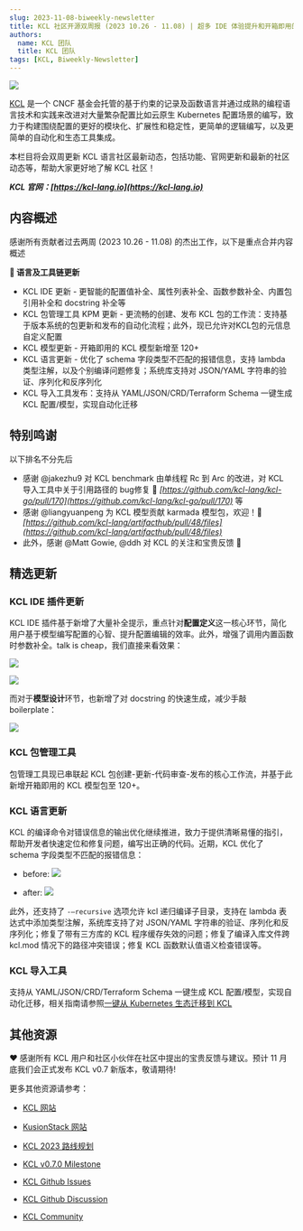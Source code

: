 ```yaml
---
slug: 2023-11-08-biweekly-newsletter
title: KCL 社区开源双周报 (2023 10.26 - 11.08) | 超多 IDE 体验提升和开箱即用的模型
authors:
  name: KCL 团队
  title: KCL 团队
tags: [KCL, Biweekly-Newsletter]
---
```


![](/img/biweekly-newsletter-zh.png)

[KCL](https://github.com/kcl-lang) 是一个 CNCF 基金会托管的基于约束的记录及函数语言并通过成熟的编程语言技术和实践来改进对大量繁杂配置比如云原生 Kubernetes 配置场景的编写，致力于构建围绕配置的更好的模块化、扩展性和稳定性，更简单的逻辑编写，以及更简单的自动化和生态工具集成。

本栏目将会双周更新 KCL 语言社区最新动态，包括功能、官网更新和最新的社区动态等，帮助大家更好地了解 KCL 社区！

**_KCL 官网：[https://kcl-lang.io](https://kcl-lang.io)_**

## 内容概述

感谢所有贡献者过去两周 (2023 10.26 - 11.08) 的杰出工作，以下是重点合并内容概述

**🔧 语言及工具链更新**

- KCL IDE 更新 - 更智能的配置值补全、属性列表补全、函数参数补全、内置包引用补全和 docstring 补全等
- KCL 包管理工具 KPM 更新 - 更流畅的创建、发布 KCL 包的工作流：支持基于版本系统的包更新和发布的自动化流程；此外，现已允许对KCL包的元信息自定义配置
- KCL 模型更新 - 开箱即用的 KCL 模型新增至 120+
- KCL 语言更新 - 优化了 schema 字段类型不匹配的报错信息，支持 lambda 类型注解，以及个别编译问题修复；系统库支持对 JSON/YAML 字符串的验证、序列化和反序列化
- KCL 导入工具发布：支持从 YAML/JSON/CRD/Terraform Schema 一键生成 KCL 配置/模型，实现自动化迁移

## 特别鸣谢

以下排名不分先后

- 感谢 @jakezhu9 对 KCL benchmark 由单线程 Rc 到 Arc 的改进，对 KCL 导入工具中关于引用路径的 bug修复 🙌 _[https://github.com/kcl-lang/kcl-go/pull/170](https://github.com/kcl-lang/kcl-go/pull/170)_ 等
- 感谢 @liangyuanpeng 为 KCL 模型贡献 karmada 模型包，欢迎！🙌 _[https://github.com/kcl-lang/artifacthub/pull/48/files](https://github.com/kcl-lang/artifacthub/pull/48/files)_
- 此外，感谢 @Matt Gowie, @ddh 对 KCL 的关注和宝贵反馈 🙌

## 精选更新

### KCL IDE 插件更新

KCL IDE 插件基于新增了大量补全提示，重点针对**配置定义**这一核心环节，简化用户基于模型编写配置的心智、提升配置编辑的效率。此外，增强了调用内置函数时参数补全。talk is cheap，我们直接来看效果：

![](/img/blog/2023-11-08-biweekly-newsletter/module-function-completion.gif)

![](/img/blog/2023-11-08-biweekly-newsletter/config-completion.gif)

而对于**模型设计**环节，也新增了对 docstring 的快速生成，减少手敲 boilerplate：

![](/img/blog/2023-11-08-biweekly-newsletter/docstring-gen.gif)

### KCL 包管理工具

包管理工具现已串联起 KCL 包创建-更新-代码审查-发布的核心工作流，并基于此新增开箱即用的 KCL 模型包至 120+。

### KCL 语言更新

KCL 的编译命令对错误信息的输出优化继续推进，致力于提供清晰易懂的指引，帮助开发者快速定位和修复问题，编写出正确的代码。近期，KCL 优化了 schema 字段类型不匹配的报错信息：

- before:
  ![](/img/blog/2023-11-08-biweekly-newsletter/schema-expr-type-error-before.png)

- after:
  ![](/img/blog/2023-11-08-biweekly-newsletter/schema-expr-type-error-after.png)

此外，还支持了 `-—recursive` 选项允许 kcl 递归编译子目录，支持在 lambda 表达式中添加类型注解，系统库支持了对 JSON/YAML 字符串的验证、序列化和反序列化；修复了带有三方库的 KCL 程序缓存失效的问题；修复了编译入库文件跨 kcl.mod 情况下的路径冲突错误；修复 KCL 函数默认值语义检查错误等。

### KCL 导入工具

支持从 YAML/JSON/CRD/Terraform Schema 一键生成 KCL 配置/模型，实现自动化迁移，相关指南请参照[一键从 Kubernetes 生态迁移到 KCL](https://kcl-lang.io/docs/user_docs/guides/working-with-k8s/adopt-from-kubernetes)

## 其他资源

❤️ 感谢所有 KCL 用户和社区小伙伴在社区中提出的宝贵反馈与建议。预计 11 月底我们会正式发布 KCL v0.7 新版本，敬请期待!

更多其他资源请参考：

- [KCL 网站](https://kcl-lang.io/)
- [KusionStack 网站](https://kusionstack.io/)

- [KCL 2023 路线规划](https://kcl-lang.io/docs/community/release-policy/roadmap)
- [KCL v0.7.0 Milestone](https://github.com/kcl-lang/kcl/milestone/7)
- [KCL Github Issues](https://github.com/kcl-lang/kcl/issues)
- [KCL Github Discussion](https://github.com/orgs/kcl-lang/discussions)
- [KCL Community](https://github.com/kcl-lang/community)
